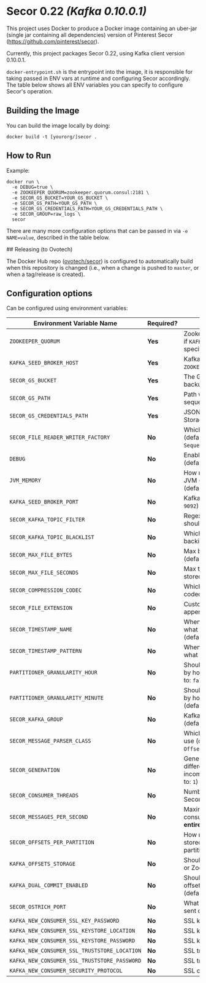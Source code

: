 # Secor 0.22 _(Kafka 0.10.0.1)_

This project uses Docker to produce a Docker image containing an uber-jar (single jar containing all dependencies) version of Pinterest Secor (https://github.com/pinterest/secor).

Currently, this project packages Secor 0.22, using Kafka client version 0.10.0.1.

`docker-entrypoint.sh` is the entrypoint into the image, it is responsible for taking passed in ENV vars at runtime and configuring Secor accordingly. The table below shows all ENV variables you can specify to configure Secor's operation.

## Building the Image

You can build the image locally by doing:

```shell
docker build -t [yourorg/]secor .
```

## How to Run

Example:

```shell
docker run \
  -e DEBUG=true \
  -e ZOOKEEPER_QUORUM=zookeeper.quorum.consul:2181 \
  -e SECOR_GS_BUCKET=YOUR_GS_BUCKET \
  -e SECOR_GS_PATH=YOUR_GS_PATH \
  -e SECOR_GS_CREDENTIALS_PATH=YOUR_GS_CREDENTIALS_PATH \
  -e SECOR_GROUP=raw_logs \
  secor
```

There are many more configuration options that can be passed in via `-e NAME=value`, described in the table below.

## Releasing (to Ovotech)

The Docker Hub repo ([ovotech/secor](https://hub.docker.com/r/ovotech/secor/)) is configured to automatically build when this repository is changed (i.e., when a change is pushed to `master`, or when a tag/release is created). 

## Configuration options

Can be configured using environment variables:

Environment Variable Name                    | Required? | Purpose
------------------------------------|-----------|---------------------------------------------------------------------------------------------------
`ZOOKEEPER_QUORUM`                           | **Yes**   | Zookeeper quorum (not required if `KAFKA_SEED_BROKER_HOST` is specified)
`KAFKA_SEED_BROKER_HOST`                     | **Yes**   | Kafka broker hosts (not required if `ZOOKEEPER_QUORUM` is specified)
`SECOR_GS_BUCKET`                            | **Yes**   | The GS bucket into which backups will be persisted
`SECOR_GS_PATH`                              | **Yes**   | Path within GS bucket where sequence files are stored
`SECOR_GS_CREDENTIALS_PATH`                  | **Yes**   | JSON file with Google Cloud Storage API credentials
`SECOR_FILE_READER_WRITER_FACTORY`           | **No**    | Which `WriterFactory` to use (defaults to: `SequenceFileReaderWriterFactory`)
`DEBUG`                                      | **No**    | Enable some debug logging (defaults to: `false`)
`JVM_MEMORY`                                 | **No**    | How much memory to give the JVM (via the `-Xmx` parameter) (defaults to: `512m`)
`KAFKA_SEED_BROKER_PORT`                     | **No**    | Kafka broker port (defaults to: `9092`)
`SECOR_KAFKA_TOPIC_FILTER`                   | **No**    | Regexp filter which topics it should replicate (defaults to: `.*`)
`SECOR_KAFKA_TOPIC_BLACKLIST`                | **No**    | Which topics to exclude from backing up
`SECOR_MAX_FILE_BYTES`                       | **No**    | Max bytes per file stored in S3 (defaults to: `200000000`)
`SECOR_MAX_FILE_SECONDS`                     | **No**    | Max time per file before it is stored in S3 (defaults to: `3600`)
`SECOR_COMPRESSION_CODEC`                    | **No**    | Which Hadoop compression codec to use for partition files
`SECOR_FILE_EXTENSION`                       | **No**    | Custom file extension to be appended to all partition names
`SECOR_TIMESTAMP_NAME`                       | **No**    | When using `DateMessageParser` what field to use in the JSON (defaults to: `timestamp`)
`SECOR_TIMESTAMP_PATTERN`                    | **No**    | When using `DateMessageParser` what format the timestamp is
`PARTITIONER_GRANULARITY_HOUR`               | **No**    | Should Secor partition the files up by hour as well as day? (defaults to: `false`)
`PARTITIONER_GRANULARITY_MINUTE`             | **No**    | Should Secor partition the files up by hour as well as hour, and day? (defaults to: `false`)
`SECOR_KAFKA_GROUP`                          | **No**    | Kafka consumer group name (defaults to: `secor_backup`)
`SECOR_MESSAGE_PARSER_CLASS`                 | **No**    | Which message parser factory to use (defaults to: `OffsetMessageParser`)
`SECOR_GENERATION`                           | **No**    | Generational version ID to differentiate between incompatible upgrades (defaults to: `1`)
`SECOR_CONSUMER_THREADS`                     | **No**    | Number of consumer threads per Secor process (defaults to: `7`)
`SECOR_MESSAGES_PER_SECOND`                  | **No**    | Maximum number of messages consumed per second for the **entire process** (defaults to: `10000`)
`SECOR_OFFSETS_PER_PARTITION`                | **No**    | How many offsets should be stored within a backed up partition? (defaults to: `10000000`)
`KAFKA_OFFSETS_STORAGE`                      | **No**    | Should offsets be stored in Kafka or ZooKeeper? (defaults to: `kafka`)
`KAFKA_DUAL_COMMIT_ENABLED`                  | **No**    | Should Secor commit processed offsets to Kafak AND ZooKeeper? (defaults to: `false`)
`SECOR_OSTRICH_PORT`                         | **No**    | What port should Ostrich data be sent on (defaults to: `9999`)
`KAFKA_NEW_CONSUMER_SSL_KEY_PASSWORD`        | **No**    | SSL key password
`KAFKA_NEW_CONSUMER_SSL_KEYSTORE_LOCATION`   | **No**    | SSL keystore location
`KAFKA_NEW_CONSUMER_SSL_KEYSTORE_PASSWORD`   | **No**    | SSL keystore password
`KAFKA_NEW_CONSUMER_SSL_TRUSTSTORE_LOCATION` | **No**    | SSL truststore location
`KAFKA_NEW_CONSUMER_SSL_TRUSTSTORE_PASSWORD` | **No**    | SSL truststore password
`KAFKA_NEW_CONSUMER_SECURITY_PROTOCOL`       | **No**    | SSL consumer security protocol